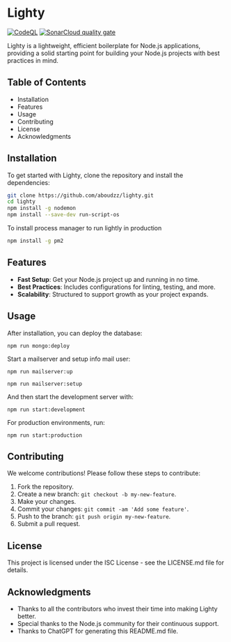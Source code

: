 # Lighty

[![CodeQL](https://github.com/aboudzz/lighty/actions/workflows/github-code-scanning/codeql/badge.svg)](https://github.com/aboudzz/lighty/actions/workflows/github-code-scanning/codeql)
[![SonarCloud quality gate](https://sonarcloud.io/api/project_badges/measure?project=aboudzz_lighty&metric=alert_status)](https://sonarcloud.io/summary/new_code?id=aboudzz_lighty)

Lighty is a lightweight, efficient boilerplate for Node.js applications, providing a solid starting point for building your Node.js projects with best practices in mind.

## Table of Contents

- Installation
- Features
- Usage
- Contributing
- License
- Acknowledgments

## Installation

To get started with Lighty, clone the repository and install the dependencies:

```bash
git clone https://github.com/aboudzz/lighty.git
cd lighty
npm install -g nodemon
npm install --save-dev run-script-os
```

To install process manager to run lightly in production

```bash
npm install -g pm2
```

## Features

- **Fast Setup**: Get your Node.js project up and running in no time.
- **Best Practices**: Includes configurations for linting, testing, and more.
- **Scalability**: Structured to support growth as your project expands.

## Usage

After installation, you can deploy the database:

`npm run mongo:deploy`

Start a mailserver and setup info mail user:

`npm run mailserver:up`

`npm run mailserver:setup`

And then start the development server with:

`npm run start:development`

For production environments, run:

`npm run start:production`

## Contributing

We welcome contributions! Please follow these steps to contribute:

1. Fork the repository.
2. Create a new branch: `git checkout -b my-new-feature`.
3. Make your changes.
4. Commit your changes: `git commit -am 'Add some feature'`.
5. Push to the branch: `git push origin my-new-feature`.
6. Submit a pull request.

## License

This project is licensed under the ISC License - see the LICENSE.md file for details.

## Acknowledgments

- Thanks to all the contributors who invest their time into making Lighty better.
- Special thanks to the Node.js community for their continuous support.
- Thanks to ChatGPT for generating this README.md file.
